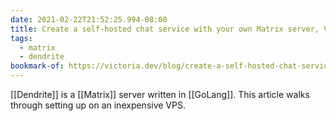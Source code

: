 ```yaml
---
date: 2021-02-22T21:52:25.994-08:00
title: Create a self-hosted chat service with your own Matrix server, Victoria Drake
tags:
  - matrix
  - dendrite
bookmark-of: https://victoria.dev/blog/create-a-self-hosted-chat-service-with-your-own-matrix-server/
---
```

[[Dendrite]] is a [[Matrix]] server written in [[GoLang]]. This article walks through setting up on an inexpensive VPS.
